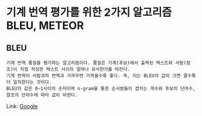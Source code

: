 # 기계 번역 평가를 위한 2가지 알고리즘 BLEU, METEOR
## BLEU
    기계 번역 품질을 평가하는 알고리즘이다. 품질은 기계(후보)에서 출력된 텍스트와 사람(참조)이 직접 작성한 텍스트 사이의 얼마나 유사한가를 따진다.
    기계 번역이 사람과의 번역과 가까우면 가까울수록 좋다. 즉, 이는 BLEU의 값이 크면 클수록 더 일치한다는 것이다.
    BLEU의 값은 0~1사이의 숫자이며 n-gram을 통한 순서쌍들이 겹치는 개수와 후보의 단어수, 참조의 단어수에 따라 값이 바뀐다.
Link: [Google](https://google.com, "google link")
